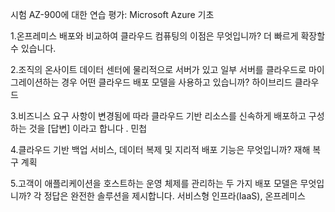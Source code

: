시험 AZ-900에 대한 연습 평가: Microsoft Azure 기초

1.온프레미스 배포와 비교하여 클라우드 컴퓨팅의 이점은 무엇입니까?
더 빠르게 확장할 수 있습니다.

2.조직의 온사이트 데이터 센터에 물리적으로 서버가 있고 일부 서버를 클라우드로 마이그레이션하는 경우 어떤 클라우드 배포 모델을 사용하고 있습니까?
하이브리드 클라우드

3.비즈니스 요구 사항이 변경됨에 따라 클라우드 기반 리소스를 신속하게 배포하고 구성하는 것을 [답변] 이라고 합니다 .
민첩

4.클라우드 기반 백업 서비스, 데이터 복제 및 지리적 배포 기능은 무엇입니까?
재해 복구 계획

5.고객이 애플리케이션을 호스트하는 운영 체제를 관리하는 두 가지 배포 모델은 무엇입니까? 각 정답은 완전한 솔루션을 제시합니다.
서비스형 인프라(IaaS), 온프레미스


